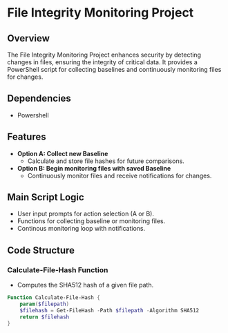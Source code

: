 # File Integrity Monitoring Project

## Overview

The File Integrity Monitoring Project enhances security by detecting changes in files, ensuring the integrity of critical data. It provides a PowerShell script for collecting baselines and continuously monitoring files for changes.

## Dependencies

- Powershell
  
## Features

- **Option A: Collect new Baseline**
  - Calculate and store file hashes for future comparisons.
- **Option B: Begin monitoring files with saved Baseline**
  - Continuously monitor files and receive notifications for changes.
 
## Main Script Logic

- User input prompts for action selection (A or B).
- Functions for collecting baseline or monitoring files.
- Continous monitoring loop with notifications.

## Code Structure

### Calculate-File-Hash Function

- Computes the SHA512 hash of a given file path.

```powershell
Function Calculate-File-Hash {
    param($filepath)
    $filehash = Get-FileHash -Path $filepath -Algorithm SHA512
    return $filehash
}

